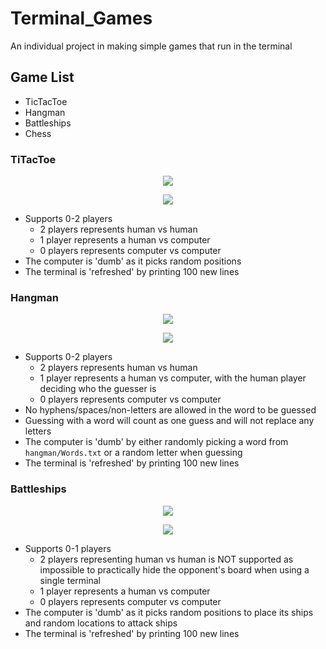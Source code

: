 # Terminal_Games
An individual project in making simple games that run in the terminal

## Game List
* TicTacToe
* Hangman
* Battleships
* Chess

### TiTacToe
<p align="center">
 <img src="https://github.com/J-Afzal/Terminal_Games/blob/master/screenshots/TicTacToe%20Playing.png">
</p>
<p align="center">
 <img src="https://github.com/J-Afzal/Terminal_Games/blob/master/screenshots/TicTacToe%20Game%20Over.png">
</p>

* Supports 0-2 players
  * 2 players represents human vs human
  * 1 player represents a human vs computer
  * 0 players represents computer vs computer
* The computer is 'dumb' as it picks random positions
* The terminal is 'refreshed' by printing 100 new lines

### Hangman
<p align="center">
 <img src="https://github.com/J-Afzal/Terminal_Games/blob/master/screenshots/Hangman%20Playing.png">
</p>
<p align="center">
 <img src="https://github.com/J-Afzal/Terminal_Games/blob/master/screenshots/Hangman%20Game%20Over.png">
</p>

* Supports 0-2 players
  * 2 players represents human vs human
  * 1 player represents a human vs computer, with the human player deciding who the guesser is
  * 0 players represents computer vs computer
* No hyphens/spaces/non-letters are allowed in the word to be guessed
* Guessing with a word will count as one guess and will not replace any letters
* The computer is 'dumb' by either randomly picking a word from `hangman/Words.txt` or a random letter when guessing
* The terminal is 'refreshed' by printing 100 new lines


### Battleships
<p align="center">
 <img src="https://github.com/J-Afzal/Terminal_Games/blob/master/screenshots/Battleships%20Playing.png">
</p>
<p align="center">
 <img src="https://github.com/J-Afzal/Terminal_Games/blob/master/screenshots/Battleships%20Game%20Over.png">
</p>

* Supports 0-1 players
  * 2 players representing human vs human is NOT supported as impossible to practically hide the opponent's board when using a single terminal
  * 1 player represents a human vs computer
  * 0 players represents computer vs computer
* The computer is 'dumb' as it picks random positions to place its ships and random locations to attack ships
* The terminal is 'refreshed' by printing 100 new lines
